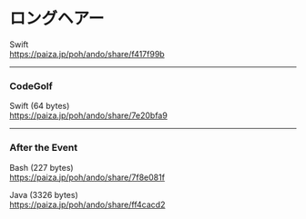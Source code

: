 ロングヘアー
============
  
  
Swift  
https://paiza.jp/poh/ando/share/f417f99b  


------
### CodeGolf
  
  
Swift (64 bytes)  
https://paiza.jp/poh/ando/share/7e20bfa9  
  
  
  
-----
### After the Event
  
  
Bash (227 bytes)  
https://paiza.jp/poh/ando/share/7f8e081f  
  
Java (3326 bytes)   
https://paiza.jp/poh/ando/share/ff4cacd2  
  
